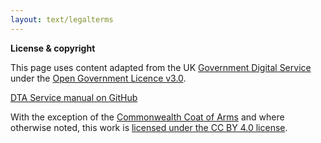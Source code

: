 ```yaml
---
layout: text/legalterms
---
```


**License & copyright**

This page uses content adapted from the UK [Government Digital Service](https://www.gov.uk/government/organisations/government-digital-service) under the [Open Government Licence v3.0](https://www.nationalarchives.gov.uk/doc/open-government-licence/version/3/).

[DTA Service manual on GitHub](https://github.com/govau/service-manual/)

With the exception of the [Commonwealth Coat of Arms](https://www.dpmc.gov.au/government/commonwealth-coat-arms) and where otherwise noted, this work is
[licensed under the CC BY 4.0 license](https://creativecommons.org/licenses/by/4.0/).
